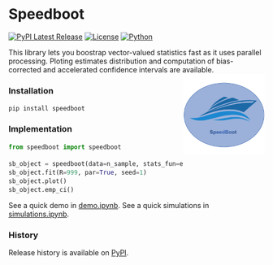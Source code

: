 # Speedboot
[![PyPI Latest Release](https://img.shields.io/pypi/v/speedboot.svg)](https://pypi.org/project/speedboot/)
[![License](https://img.shields.io/pypi/l/ARE-compute.svg)](https://github.com/fcgrolleau/speedboot/blob/main/LICENSE)
[![Python](https://img.shields.io/static/v1?label=made%20with&message=Python&color=blue&style=for-the-badge&logo=Python&logoColor=white)](#)

This library lets you boostrap vector-valued statistics fast as it uses parallel processing.  Ploting estimates distribution and computation of bias-corrected and accelerated confidence intervals are available. <img src="figures/logo.png" align="right" alt="" width="160" />

### Installation
```
pip install speedboot
```

### Implementation
```python
from speedboot import speedboot

sb_object = speedboot(data=n_sample, stats_fun=estimators)
sb_object.fit(R=999, par=True, seed=1)
sb_object.plot()
sb_object.emp_ci()
```
See a quick demo in <a href="https://github.com/fcgrolleau/speedboot/blob/main/speedboot/demo.ipynb">demo.ipynb</a>.
See a quick simulations in <a href="https://github.com/fcgrolleau/speedboot/blob/main/speedboot/simulations.ipynb">simulations.ipynb</a>.

### History
Release history is available on <a href="https://pypi.org/project/speedboot/">PyPI</a>.
